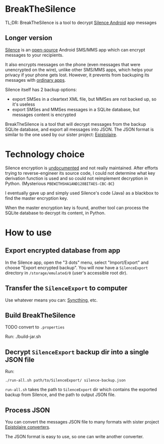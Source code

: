 # BreakTheSilence

TL;DR: BreakTheSilence is a tool to decrypt [Silence Android](https://f-droid.org/app/org.smssecure.smssecure) app messages

## Longer version

[Silence](https://silence.im/) is an [open-source](https://f-droid.org/app/org.smssecure.smssecure) Android SMS/MMS app which can encrypt
messages to your recipients.

It also encrypts messages on the phone (even messages that were unencrypted on the wire), unlike other SMS/MMS apps, which helps your privacy if your phone gets lost.
However, it prevents from backuping its messages with [ordinary apps](https://f-droid.org/packages/re.indigo.epistolaire).

Silence itself has 2 backup options:
- export SMSes in a cleartext XML file, but MMSes are not backed up, so it's useless
- export SMSes and MMSes messages in a SQLite database, but messages content is encrypted

BreakTheSilence is a tool that will decrypt messages from the backup SQLite database, and export all messages into JSON.
The JSON format is similar to the one used by our sister project: [Epistolaire](https://gitlab.com/hydrargyrum/epistolaire).

# Technology choice

Silence encryption is [undocumented](https://git.silence.dev/Silence/Silence-Android/-/issues/783) and not really maintained.
After efforts trying to reverse-engineer its source code, I could not determine what key derivation function is used and so could not reimplement decryption in Python. (Mysterious `PBEWITHSHA1AND128BITAES-CBC-BC`)

I eventually gave up and simply used Silence's code (Java) as a blackbox to find the master encryption key.

When the master encryption key is found, another tool can process the SQLite database to decrypt its content, in Python.

# How to use
## Export encrypted database from app
In the Silence app, open the "3 dots" menu, select "Import/Export" and choose "Export encrypted backup".
You will now have a `SilenceExport` directory in `/storage/emulated/0` (user's accessible root dir).

## Transfer the `SilenceExport` to computer
Use whatever means you can: [Syncthing](https://f-droid.org/packages/com.nutomic.syncthingandroid), etc.

## Build BreakTheSilence
TODO convert to `.properties`

Run:
	./build-jar.sh

## Decrypt `SilenceExport` backup dir into a single JSON file
Run:

	./run-all.sh path/to/SilenceExport/ silence-backup.json

`run-all.sh` takes the path to `SilenceExport` dir which contains the exported backup from Silence, and the path to output JSON file.

## Process JSON
You can convert the messages JSON file to many formats with sister project [Epistolaire converters](https://gitlab.com/hydrargyrum/epistolaire/-/tree/master/converters).

The JSON format is easy to use, so one can write another converter.
